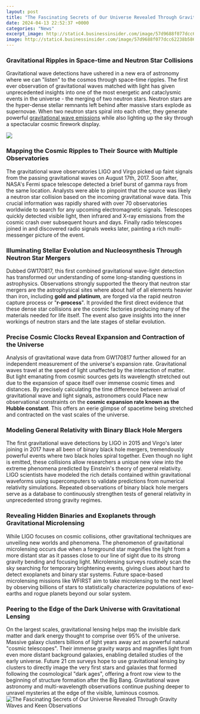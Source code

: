 ```yaml
---
layout: post
title: "The Fascinating Secrets of Our Universe Revealed Through Gravity Waves and Keen Observations"
date: 2024-04-13 22:52:37 +0000
categories: "News"
excerpt_image: http://static4.businessinsider.com/image/57d9688f077dcc62238b586b-1800/gravitational-waves-illustration-ligo-caltech.jpg
image: http://static4.businessinsider.com/image/57d9688f077dcc62238b586b-1800/gravitational-waves-illustration-ligo-caltech.jpg
---
```


### Gravitational Ripples in Space-time and Neutron Star Collisions  
Gravitational wave detections have ushered in a new era of astronomy where we can "listen" to the cosmos through space-time ripples. The first ever observation of gravitational waves matched with light has given unprecedented insights into one of the most energetic and cataclysmic events in the universe - the merging of two neutron stars. Neutron stars are the hyper-dense stellar remnants left behind after massive stars explode as supernovae. When two neutron stars spiral into each other, they generate powerful [gravitational wave emissions](https://store.fi.io.vn/best-chihuahua-dad-ever-retro-vintage-sunset6832-t-shirt) while also lighting up the sky through a spectacular cosmic firework display. 

![](https://wp-assets.futurism.com/2015/04/gravitational-waves-150130a-02.jpg)
### Mapping the Cosmic Ripples to Their Source with Multiple Observatories
The gravitational wave observatories LIGO and Virgo picked up faint signals from the passing gravitational waves on August 17th, 2017. Soon after, NASA's Fermi space telescope detected a brief burst of gamma rays from the same location. Analysts were able to pinpoint that the source was likely a neutron star collision based on the incoming gravitational wave data. This crucial information was rapidly shared with over 70 observatories worldwide to search for any upcoming electromagnetic signals. Telescopes quickly detected visible light, then infrared and X-ray emissions from the cosmic crash over subsequent hours and days. Finally radio telescopes joined in and discovered radio signals weeks later, painting a rich multi-messenger picture of the event.  
### Illuminating Stellar Evolution and Nucleosynthesis Through Neutron Star Mergers
Dubbed GW170817, this first combined gravitational wave-light detection has transformed our understanding of some long-standing questions in astrophysics. Observations strongly supported the theory that neutron star mergers are the astrophysical sites where about half of all elements heavier than iron, including **gold and platinum**, are forged via the rapid neutron capture process or "**r-process**". It provided the first direct evidence that these dense star collisions are the cosmic factories producing many of the materials needed for life itself. The event also gave insights into the inner workings of neutron stars and the late stages of stellar evolution.
### Precise Cosmic Clocks Reveal Expansion and Contraction of the Universe
Analysis of gravitational wave data from GW170817 further allowed for an independent measurement of the universe's expansion rate. Gravitational waves travel at the speed of light unaffected by the interaction of matter. But light emanating from cosmic sources gets its wavelength stretched out due to the expansion of space itself over immense cosmic times and distances. By precisely calculating the time difference between arrival of gravitational wave and light signals, astronomers could Place new observational constraints on the **cosmic expansion rate known as the Hubble constant**. This offers an eerie glimpse of spacetime being stretched and contracted on the vast scales of the universe.
### Modeling General Relativity with Binary Black Hole Mergers  
The first gravitational wave detections by LIGO in 2015 and Virgo's later joining in 2017 have all been of binary black hole mergers, tremendously powerful events where two black holes spiral together. Even though no light is emitted, these collisions allow researchers a unique new view into the extreme phenomena predicted by Einstein's theory of general relativity. LIGO scientists have modeled the rich details contained within gravitational waveforms using supercomputers to validate predictions from numerical relativity simulations. Repeated observations of binary black hole mergers serve as a database to continuously strengthen tests of general relativity in unprecedented strong gravity regimes.
### Revealing Hidden Binaries and Exoplanets through Gravitational Microlensing 
While LIGO focuses on cosmic collisions, other gravitational techniques are unveiling new worlds and phenomena. The phenomenon of gravitational microlensing occurs due when a foreground star magnifies the light from a more distant star as it passes close to our line of sight due to its strong gravity bending and focusing light. Microlensing surveys routinely scan the sky searching for temporary brightening events, giving clues about hard to detect exoplanets and binary star systems. Future space-based microlensing missions like WFIRST aim to take microlensing to the next level by observing billions of stars to statistically characterize populations of exo-earths and rogue planets beyond our solar system.
### Peering to the Edge of the Dark Universe with Gravitational Lensing 
On the largest scales, gravitational lensing helps map the invisible dark matter and dark energy thought to comprise over 95% of the universe. Massive galaxy clusters billions of light years away act as powerful natural "cosmic telescopes". Their immense gravity warps and magnifies light from even more distant background galaxies, enabling detailed studies of the early universe. Future 21 cm surveys hope to use gravitational lensing by clusters to directly image the very first stars and galaxies that formed following the cosmological "dark ages", offering a front row view to the beginning of structure formation after the Big Bang. Gravitational wave astronomy and multi-wavelength observations continue pushing deeper to unravel mysteries at the edge of the visible, luminous cosmos.
![The Fascinating Secrets of Our Universe Revealed Through Gravity Waves and Keen Observations](http://static4.businessinsider.com/image/57d9688f077dcc62238b586b-1800/gravitational-waves-illustration-ligo-caltech.jpg)